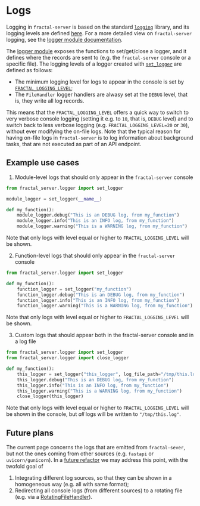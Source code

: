 # Logs

Logging in `fractal-server` is based on the standard
[`logging`](https://docs.python.org/3/library/logging.html) library, and its
logging levels are defined
[here](https://docs.python.org/3/library/logging.html#logging-levels). For a
more detailed view on `fractal-server` logging, see the [logger module
documentation](../../reference/fractal_server/logger/).

The [logger module](../../reference/fractal_server/logger/) exposes the
functions to set/get/close a logger, and it defines where the records are sent to
(e.g. the `fractal-server` console or a specific file). The logging levels of
a logger created with
[`set_logger`](../../reference/fractal_server/logger/#fractal_server.logger.set_logger)
are defined as follows:

* The minimum logging level for logs to appear in the console is set by
  [`FRACTAL_LOGGING_LEVEL`](../../configuration/#fractal_server.config.Settings.FRACTAL_LOGGING_LEVEL);
* The `FileHandler` logger handlers are alwasy set at the `DEBUG` level, that
  is, they write all log records.

This means that the `FRACTAL_LOGGING_LEVEL` offers a quick way to switch to
very verbose console logging (setting it e.g. to `10`, that is, `DEBUG` level)
and to switch back to less verbose logging (e.g. `FRACTAL_LOGGING_LEVEL=20` or
`30`), without ever modifying the on-file logs. Note that the typical reason
for having on-file logs in `fractal-server` is to log information about
background tasks, that are not executed as part of an API endpoint.


## Example use cases

1. Module-level logs that should only appear in the `fractal-server` console
```python
from fractal_server.logger import set_logger

module_logger = set_logger(__name__)

def my_function():
    module_logger.debug("This is an DEBUG log, from my_function")
    module_logger.info("This is an INFO log, from my_function")
    module_logger.warning("This is a WARNING log, from my_function")
```
Note that only logs with level equal or higher to `FRACTAL_LOGGING_LEVEL` will be shown.

2. Function-level logs that should only appear in the `fractal-server` console
```python
from fractal_server.logger import set_logger

def my_function():
    function_logger = set_logger("my_function")
    function_logger.debug("This is an DEBUG log, from my_function")
    function_logger.info("This is an INFO log, from my_function")
    function_logger.warning("This is a WARNING log, from my_function")
```
Note that only logs with level equal or higher to `FRACTAL_LOGGING_LEVEL` will be shown.

3. Custom logs that should appear both in the fractal-server console and in a
   log file
```python
from fractal_server.logger import set_logger
from fractal_server.logger import close_logger

def my_function():
    this_logger = set_logger("this_logger", log_file_path="/tmp/this.log")
    this_logger.debug("This is an DEBUG log, from my_function")
    this_logger.info("This is an INFO log, from my_function")
    this_logger.warning("This is a WARNING log, from my_function")
    close_logger(this_logger)
```
Note that only logs with level equal or higher to `FRACTAL_LOGGING_LEVEL` will
be shown in the console, but *all* logs will be written to `"/tmp/this.log"`.

## Future plans

The current page concerns the logs that are emitted from `fractal-sever`, but
not the ones coming from other sources (e.g. `fastapi` or `uvicorn/gunicorn`).
In a [future
refactor](https://github.com/fractal-analytics-platform/fractal-server/issues/620)
we may address this point, with the twofold goal of

1. Integrating different log sources, so that they can be shown in a
   homogeneous way (e.g. all with same format);
2. Redirecting all console logs (from different sources) to a rotating file
   (e.g. via a
[RotatingFileHandler](https://docs.python.org/3/library/logging.handlers.html#rotatingfilehandler)).
